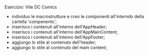 Esercizio: Vite DC Comics

- individuo le macrostrutture e creo le componenti all'interndo della cartella 'compenents';
- inserisco i contenuti all'interno dell'AppHeader;
- inserisco i contenuti all'interno dell'AppMainContent;
- inserisco i contenuti all'intenro dell'AppFooter;
- aggiungo lo stile al contenuto dell'header;
- aggiungo lo stile al contenuto del main content;
